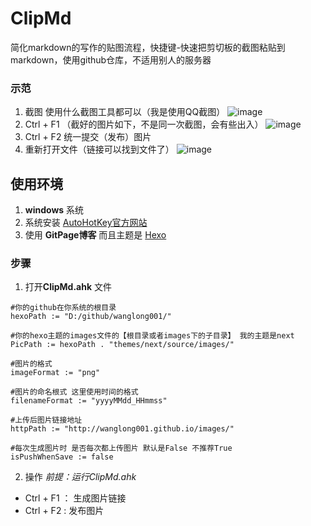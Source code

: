 ﻿# ClipMd
简化markdown的写作的贴图流程，快捷键-快速把剪切板的截图粘贴到markdown，使用github仓库，不适用别人的服务器


### 示范

1. 截图 使用什么截图工具都可以（我是使用QQ截图）
![image](http://wanglong001.github.io/images/20170416_160039.png)
2. Ctrl + F1 （截好的图片如下，不是同一次截图，会有些出入）
![image](http://wanglong001.github.io/images/20170416_160308.png)
3. Ctrl + F2 统一提交（发布）图片
4. 重新打开文件（链接可以找到文件了）
![image](http://wanglong001.github.io/images/20170416_160524.png)

## 使用环境

 1. **windows** 系统
 2. 系统安装  [AutoHotKey官方网站][1]
 3. 使用 **GitPage博客** 而且主题是 [Hexo][2]
 
### 步骤
 
 1. 打开**ClipMd.ahk** 文件
 
```
#你的github在你系统的根目录
hexoPath := "D:/github/wanglong001/"

#你的hexo主题的images文件的【根目录或者images下的子目录】 我的主题是next
PicPath := hexoPath . "themes/next/source/images/" 

#图片的格式
imageFormat := "png"

#图片的命名根式 这里使用时间的格式
filenameFormat := "yyyyMMdd_HHmmss"

#上传后图片链接地址
httpPath := "http://wanglong001.github.io/images/"

#每次生成图片时 是否每次都上传图片 默认是False 不推荐True 
isPushWhenSave := false
```

 2. 操作
*前提：运行ClipMd.ahk*
 - Ctrl + F1 ： 生成图片链接
 - Ctrl + F2 : 发布图片



 
  [1]: https://autohotkey.com/
  [2]: https://hexo.io/